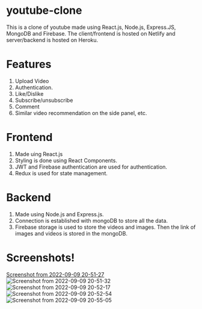 # youtube-clone

This is a clone of youtube made using React.js, Node.js, Express.JS, MongoDB and Firebase.
The client/frontend is hosted on Netlify and server/backend is hosted on Heroku.

# Features
1. Upload Video
2. Authentication.
3. Like/Dislike
4. Subscribe/unsubscribe
5. Comment
6. Similar video recommendation on the side panel, etc.

# Frontend 
1. Made uing React.js
2. Styling is done using React Components.
3. JWT and Firebase authentication are used for authentication.
4. Redux is used for state management.

# Backend
1. Made using Node.js and Express.js.
2. Connection is established with mongoDB to store all the data.
3. Firebase storage is used to store the videos and images. Then the link of images and videos is stored in the mongoDB.

# Screenshots!
[Screenshot from 2022-09-09 20-51-27](https://user-images.githubusercontent.com/62903302/189466356-9e161eec-efe8-4efe-aebe-f5f2fc913580.png)
![Screenshot from 2022-09-09 20-51-32](https://user-images.githubusercontent.com/62903302/189466369-0f9d3644-0f1e-404a-b44b-907ab8be079b.png)
![Screenshot from 2022-09-09 20-52-17](https://user-images.githubusercontent.com/62903302/189466378-701ea3f3-9b92-43cd-bede-7841aef22026.png)
![Screenshot from 2022-09-09 20-52-54](https://user-images.githubusercontent.com/62903302/189466382-da7af44c-f8b3-4f66-a338-8b06257a936d.png)![Screenshot from 2022-09-09 20-55-05](https://user-images.githubusercontent.com/62903302/189466384-ffda46b6-dc6f-4550-bc5a-af7f65ea2dd3.png)

